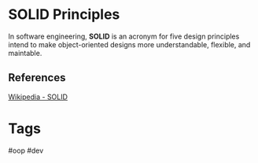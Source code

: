 # SOLID Principles

In software engineering, **SOLID** is an acronym for five design principles intend to make object-oriented designs more understandable, flexible, and maintable.  

## References
[Wikipedia - SOLID](https://en.wikipedia.org/wiki/SOLID)  

# Tags
#oop #dev
